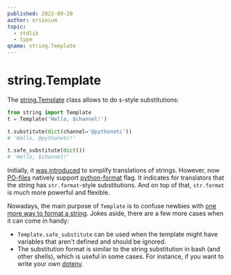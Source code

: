 ```yaml
---
published: 2022-09-20
author: orsinium
topic:
  - stdlib
  - type
qname: string.Template
---
```


# string.Template

The [string.Template](https://docs.python.org/3/library/string.html#template-strings) class allows to do `$`-style substitutions:

```python
from string import Template
t = Template('Hello, $channel!')

t.substitute(dict(channel='@pythonetc'))
# 'Hello, @pythonetc!'

t.safe_substitute(dict())
# 'Hello, $channel!'
```

Initially, it [was introduced](https://peps.python.org/pep-0292/) to simplify translations of strings. However, now [PO-files](https://www.gnu.org/software/gettext/manual/html_node/PO-Files.html) natively support [python-format](https://www.gnu.org/software/gettext/manual/html_node/python_002dformat.html) flag. It indicates for translators that the string has `str.format`-style substitutions. And on top of that, `str.format` is much more powerful and flexible.

Nowadays, the main purpose of `Template` is to confuse newbies with [one more way to format a string](https://t.me/pythonetc/610). Jokes aside, there are a few more cases when it can come in handy:

+ `Template.safe_substitute` can be used when the template might have variables that aren't defined and should be ignored.
+ The substitution format is similar to the string substitution in bash (and other shells), which is useful in some cases. For instance, if you want to write your own [dotenv](https://github.com/motdotla/dotenv).
